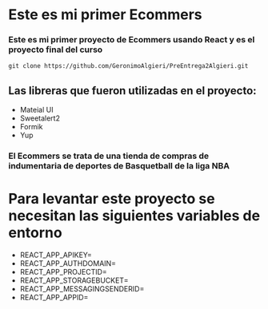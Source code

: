 # Este es mi primer Ecommers

### Este es mi primer proyecto de Ecommers usando React y es el proyecto final del curso

```
git clone https://github.com/GeronimoAlgieri/PreEntrega2Algieri.git
```

## Las libreras que fueron utilizadas en el proyecto:

- Mateial UI
- Sweetalert2
- Formik
- Yup

### El Ecommers se trata de una tienda de compras de indumentaria de deportes de Basquetball de la liga NBA

# Para levantar este proyecto se necesitan las siguientes variables de entorno

- REACT_APP_APIKEY=
- REACT_APP_AUTHDOMAIN=
- REACT_APP_PROJECTID=
- REACT_APP_STORAGEBUCKET=
- REACT_APP_MESSAGINGSENDERID=
- REACT_APP_APPID=
